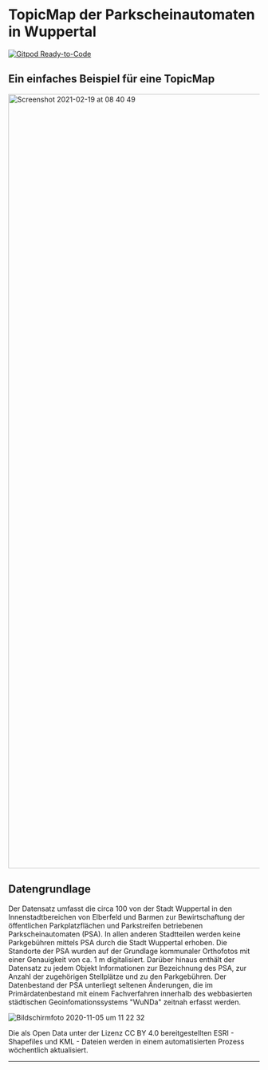 # TopicMap der Parkscheinautomaten in Wuppertal

[![Gitpod Ready-to-Code](https://img.shields.io/badge/Gitpod-ready--to--code-blue?logo=gitpod)](https://gitpod.io/#https://github.com/topicmaps-wuppertal/parkscheinautomaten)

## Ein einfaches Beispiel für eine TopicMap

<img width="1549" alt="Screenshot 2021-02-19 at 08 40 49" src="https://user-images.githubusercontent.com/837211/108474812-2b2a9480-7290-11eb-967a-b174a73e9707.png">

## Datengrundlage

Der Datensatz umfasst die circa 100 von der Stadt Wuppertal in den Innenstadtbereichen von
Elberfeld und Barmen zur Bewirtschaftung der öffentlichen Parkplatzflächen und Parkstreifen
betriebenen Parkscheinautomaten (PSA). In allen anderen Stadtteilen werden keine Parkgebühren
mittels PSA durch die Stadt Wuppertal erhoben. Die Standorte der PSA wurden auf der
Grundlage kommunaler Orthofotos mit einer Genauigkeit von ca. 1 m digitalisiert. Darüber
hinaus enthält der Datensatz zu jedem Objekt Informationen zur Bezeichnung des PSA,
zur Anzahl der zugehörigen Stellplätze und zu den Parkgebühren. Der Datenbestand der PSA
unterliegt seltenen Änderungen, die im Primärdatenbestand mit einem Fachverfahren
innerhalb des webbasierten städtischen Geoinfomationssystems "WuNDa" zeitnah erfasst werden.

<img  alt="Bildschirmfoto 2020-11-05 um 11 22 32" src="https://user-images.githubusercontent.com/837211/98228706-3c59ca80-1f59-11eb-9a10-fa47558d853d.png">

Die als Open Data unter der Lizenz CC BY 4.0 bereitgestellten ESRI - Shapefiles und KML - Dateien
werden in einem automatisierten Prozess wöchentlich aktualisiert.

---